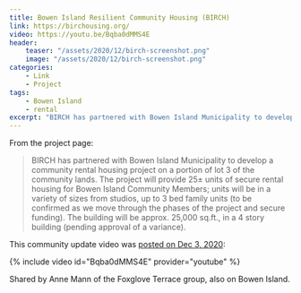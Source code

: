 ```yaml
---
title: Bowen Island Resilient Community Housing (BIRCH)
link: https://birchousing.org/
video: https://youtu.be/Bqba0dMMS4E
header:
    teaser: "/assets/2020/12/birch-screenshot.png"
    image: "/assets/2020/12/birch-screenshot.png"
categories:
    - Link
    - Project
tags:
    - Bowen Island
    - rental
excerpt: "BIRCH has partnered with Bowen Island Municipality to develop a community rental housing project on a portion of lot 3 of the community lands."
---
```

From the project page:

> BIRCH has partnered with Bowen Island Municipality to develop a community rental housing project on a portion of lot 3 of the community lands. The project will provide 25± units of secure rental housing for Bowen Island Community Members; units will be in a variety of sizes from studios, up to 3 bed family units (to be confirmed as we move through the phases of the project and secure funding). The building will be approx. 25,000 sq.ft., in a 4 story building (pending approval of a variance).

This community update video was [posted on Dec 3, 2020](https://birchousing.org/birchs-community-update-video/):

{% include video id="Bqba0dMMS4E" provider="youtube" %}

Shared by Anne Mann of the Foxglove Terrace group, also on Bowen Island.

